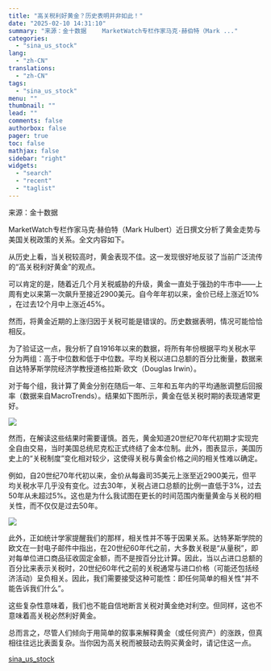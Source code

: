 ```yaml
---
title: "高关税利好黄金？历史表明并非如此！"
date: "2025-02-10 14:31:10"
summary: "来源：金十数据 　　MarketWatch专栏作家马克·赫伯特（Mark ..."
categories:
  - "sina_us_stock"
lang:
  - "zh-CN"
translations:
  - "zh-CN"
tags:
  - "sina_us_stock"
menu: ""
thumbnail: ""
lead: ""
comments: false
authorbox: false
pager: true
toc: false
mathjax: false
sidebar: "right"
widgets:
  - "search"
  - "recent"
  - "taglist"
---
```


来源：金十数据

MarketWatch专栏作家马克·赫伯特（Mark Hulbert）近日撰文分析了黄金走势与美国关税政策的关系。全文内容如下。

从历史上看，当关税较高时，黄金表现不佳。这一发现很好地反驳了当前广泛流传的“高关税利好黄金”的观点。

可以肯定的是，随着近几个月关税威胁的升级，黄金一直处于强劲的牛市中——上周有史以来第一次飙升至接近2900美元。自今年年初以来，金价已经上涨近10% ，在过去12个月中上涨近45%。

然而，将黄金近期的上涨归因于关税可能是错误的。历史数据表明，情况可能恰恰相反。

为了验证这一点，我分析了自1916年以来的数据，将所有年份根据平均关税水平分为两组：高于中位数和低于中位数。平均关税以进口总额的百分比衡量，数据来自达特茅斯学院经济学教授道格拉斯·欧文（Douglas Irwin）。

对于每个组，我计算了黄金分别在随后一年、三年和五年内的平均通胀调整后回报率（数据来自MacroTrends）。结果如下图所示，黄金在低关税时期的表现通常更好。 

![](//n.sinaimg.cn/finance/crawl/125/w550h375/20250210/cd5d-c856ab2e9ad4588ebcce26de9cd9cb53.png)

然而，在解读这些结果时需要谨慎。首先，黄金知道20世纪70年代初期才实现完全自由交易，当时美国总统尼克松正式终结了金本位制。此外，图表显示，美国历史上的“关税制度”变化相对较少，这使得关税与黄金价格之间的相关性难以确定。

例如，自20世纪70年代初以来，金价从每盎司35美元上涨至近2900美元，但平均关税水平几乎没有变化。过去30年，关税占进口总额的比例一直低于3%，过去50年从未超过5%。这也是为什么我试图在更长的时间范围内衡量黄金与关税的相关性，而不仅仅是过去50年。

![](//n.sinaimg.cn/finance/crawl/120/w550h370/20250210/accc-0920e1c9b13bbb245c050abcc62a4628.png)

此外，正如统计学家提醒我们的那样，相关性并不等于因果关系。达特茅斯学院的欧文在一封电子邮件中指出，在20世纪60年代之前，大多数关税是“从量税”，即对每单位进口商品征收固定金额，而不是按百分比计算。因此，当以占进口总额的百分比来表示关税时，20世纪60年代之前的关税通常与进口价格（可能还包括经济活动）呈负相关。因此，我们需要接受这种可能性：即任何简单的相关性“并不能告诉我们什么”。

这些复杂性意味着，我们也不能自信地断言关税对黄金绝对利空。但同样，这也不意味着高关税必然利好黄金。

总而言之，尽管人们倾向于用简单的叙事来解释黄金（或任何资产）的涨跌，但真相往往远比表面复杂。当你因为高关税而被鼓动去购买黄金时，请记住这一点。

[sina_us_stock](https://finance.sina.com.cn/stock/usstock/c/2025-02-10/doc-ineiypri7421013.shtml)
